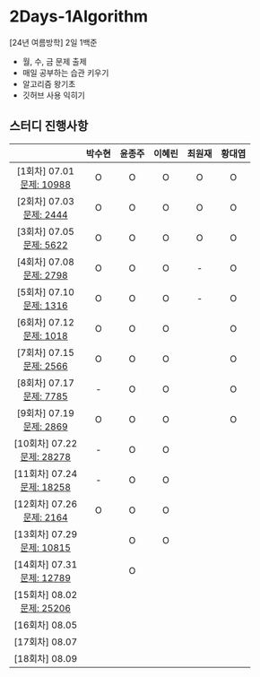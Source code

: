 # 2Days-1Algorithm
[24년 여름방학] 2일 1백준

- 월, 수, 금 문제 출제
- 매일 공부하는 습관 키우기
- 알고리즘 왕기초
- 깃허브 사용 익히기


## 스터디 진행사항

||박수현|윤종주|이혜린|최원재|황대엽|
|:---:|:---:|:---:|:---:|:---:|:---:|
|[1회차] 07.01 <br> [문제: 10988](https://www.acmicpc.net/problem/10988) |O|O|O|O|O|
|[2회차] 07.03 <br> [문제: 2444](https://www.acmicpc.net/problem/2444) |O|O|O|O|O|
|[3회차] 07.05 <br> [문제: 5622](https://www.acmicpc.net/problem/5622) |O|O|O|O|O|
|[4회차] 07.08 <br> [문제: 2798](https://www.acmicpc.net/problem/2798) |O|O|O|-|O|
|[5회차] 07.10 <br> [문제: 1316](https://www.acmicpc.net/problem/1316) |O|O|O|-|O|
|[6회차] 07.12 <br> [문제: 1018](https://www.acmicpc.net/problem/1018) |O|O|O||O|
|[7회차] 07.15 <br> [문제: 2566](https://www.acmicpc.net/problem/2566) |O|O|O||O|
|[8회차] 07.17 <br> [문제: 7785](https://www.acmicpc.net/problem/7785) |-|O|O||O|
|[9회차] 07.19 <br> [문제: 2869](https://www.acmicpc.net/problem/2869) |O|O|O||O|
|[10회차] 07.22 <br> [문제: 28278](https://www.acmicpc.net/problem/28278) |-|O|O|||
|[11회차] 07.24 <br> [문제: 18258](https://www.acmicpc.net/problem/18258) |-|O|O|||
|[12회차] 07.26 <br> [문제: 2164](https://www.acmicpc.net/problem/2164) |O|O|O|||
|[13회차] 07.29 <br> [문제: 10815](https://www.acmicpc.net/problem/10815) ||O|O|||
|[14회차] 07.31 <br> [문제: 12789](https://www.acmicpc.net/problem/12789) ||O||||
|[15회차] 08.02 <br> [문제: 25206](https://www.acmicpc.net/problem/25206) ||||||
|[16회차] 08.05 ||||||
|[17회차] 08.07 ||||||
|[18회차] 08.09 ||||||
